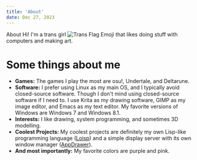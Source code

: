 ```yaml
---
title: 'About'
date: Dec 27, 2023
---
```


About
Hi! I'm a trans girl ![Trans Flag Emoji](/trans-flag-emoji.png) that likes doing stuff with computers and making art.

# Some things about me

- **Games:** The games I play the most are osu!, Undertale, and Deltarune.
- **Software:** I prefer using Linux as my main OS, and I typically avoid closed-source software. Though I don't mind using closed-source software if I need to.
I use Krita as my drawing software, GIMP as my image editor, and Emacs as my text editor.
My favorite versions of Windows are Windows 7 and Windows 8.1.
- **Interests:** I like drawing, system programming, and sometimes 3D modelling.
- **Coolest Projects:** My coolest projects are definitely my own Lisp-like programming language ([Loisp](https://github.com/HatsuSixty/loisp)) and a simple display server with its own window manager ([AppDrawer](https://github.com/HatsuSixty/AppDrawer)).
- **And most importantly:** My favorite colors are purple and pink.
